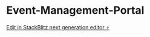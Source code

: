 # Event-Management-Portal

[Edit in StackBlitz next generation editor ⚡️](https://stackblitz.com/~/github.com/riant-creations/Event-Management-Portal)